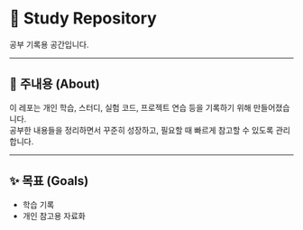 # 📖 Study Repository
 
공부 기록용 공간입니다.

---

## 📌 주내용 (About)

이 레포는 개인 학습, 스터디, 실험 코드, 프로젝트 연습 등을 기록하기 위해 만들어졌습니다.  
공부한 내용들을 정리하면서 꾸준히 성장하고, 필요할 때 빠르게 참고할 수 있도록 관리합니다.

---

## ✨ 목표 (Goals)

- 학습 기록  
- 개인 참고용 자료화



